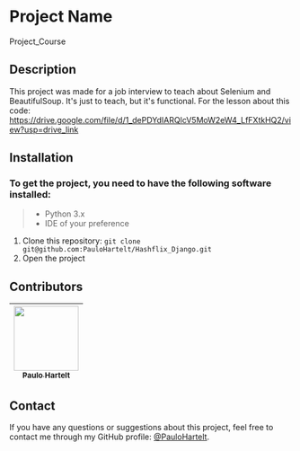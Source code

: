 # Project Name

Project_Course

## Description

This project was made for a job interview to teach about Selenium and BeautifulSoup. It's just to teach, but it's functional.
For the lesson about this code: https://drive.google.com/file/d/1_dePDYdIARQlcV5MoW2eW4_LfFXtkHQ2/view?usp=drive_link

## Installation

### To get the project, you need to have the following software installed:

> - Python 3.x
> - IDE of your preference

1. Clone this repository: `git clone git@github.com:PauloHartelt/Hashflix_Django.git`
2. Open the project

## Contributors

| [<img src="https://avatars.githubusercontent.com/u/95707984?v=4" width=115><br><sub>Paulo Hartelt</sub>](https://github.com/PauloHartelt) |
| :-----------------------------------------------------------------------------------------------------------------------------: |

## Contact

If you have any questions or suggestions about this project, feel free to contact me through my GitHub profile: [@PauloHartelt](https://github.com/PauloHartelt).

